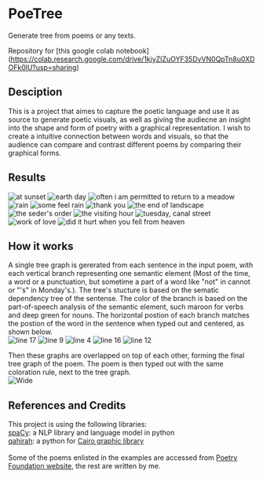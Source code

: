 # PoeTree

Generate tree from poems or any texts.

Repository for [this google colab notebook]
(https://colab.research.google.com/drive/1kiyZIZuOYF35DyVN0QpTn8u0XDOFk0lU?usp=sharing)

## Desciption
This is a project that aimes to capture the poetic language and use it as source to generate poetic visuals, as well as giving the audiecne an insight into the shape and form of poetry with a graphical representation. I wish to create a intuitive connection between words and visuals, so that the audience can compare and contrast different poems by comparing their graphical forms.
<br/>

## Results
![at sunset](https://user-images.githubusercontent.com/73414720/166861264-f7b9fc44-fae8-4e7e-b7a1-b1646f59d03d.png)
![earth day](https://user-images.githubusercontent.com/73414720/166861273-a25db418-db58-4eed-be6b-0d94d793fdba.png)
![often i am permitted to return to a meadow](https://user-images.githubusercontent.com/73414720/166861280-0a188a67-dfe9-49a2-9d8d-642eeccdc264.png)
![rain](https://user-images.githubusercontent.com/73414720/166861283-31215ae9-f580-4da8-8968-82e095482f43.png)
![some feel rain](https://user-images.githubusercontent.com/73414720/166861289-0a650c33-721a-47d2-abad-b19deb34cb67.png)
![thank you](https://user-images.githubusercontent.com/73414720/166861295-6991f398-5c16-4944-8089-0b773d1d0555.png)
![the end of landscape](https://user-images.githubusercontent.com/73414720/166861300-d72ab2a5-dcb5-4a13-a49a-2bef1dcd5027.png)
![the seder's order](https://user-images.githubusercontent.com/73414720/166861313-58a58ee7-b652-4cfd-ab94-4f22e535adc0.png)
![the visiting hour](https://user-images.githubusercontent.com/73414720/166861318-b20f8142-2cd0-4cb5-ad59-8a8cbdd09200.png)
![tuesday, canal street](https://user-images.githubusercontent.com/73414720/166861327-1e0c3814-6922-4c77-8071-defef08828fe.png)
![work of love](https://user-images.githubusercontent.com/73414720/166861329-f35e5e6b-83a6-4ac3-af3d-2b2b04790445.png)
![did it hurt when you fell from heaven](https://user-images.githubusercontent.com/73414720/166861336-5755df5c-1a1a-4047-869c-3c75bc42cf38.png)
<br/>

## How it works
A single tree graph is gererated from each sentence in the input poem, with each vertical branch representing one semantic element (Most of the time, a word or a punctuation, but sometime a part of a word like "not" in cannot or "'s" in Monday's.). The tree's stucture is based on the sematic dependency tree of the sentense.  The color of the branch is based on the part-of-speech analysis of the semantic element, such maroon for verbs and deep green for nouns. The horizontal postion of each branch matches the postion of the word in the sentence when typed out and centered, as shown below.<br/>
![line 17](https://user-images.githubusercontent.com/73414720/166862078-50671d55-4004-40ab-9f86-39cbd9e4c984.png)
![line 9](https://user-images.githubusercontent.com/73414720/166862087-93e21af9-cb4b-4876-9ff8-46bd212cc02e.png)
![line 4](https://user-images.githubusercontent.com/73414720/166862102-692e81a3-777d-4f77-9cc6-8b82305fa195.png)
![line 16](https://user-images.githubusercontent.com/73414720/166862136-1a33abd4-acea-45be-b5de-4417716bcb58.png)
![line 12](https://user-images.githubusercontent.com/73414720/166862361-1f766717-8b22-4068-84dd-20de647b8b26.png)

Then these graphs are overlapped on top of each other, forming the final tree graph of the poem.
The poem is then typed out with the same coloration rule, next to the tree graph.<br/>
![Wide](https://user-images.githubusercontent.com/73414720/166862280-6f415a7b-5113-4245-b3a7-3ce117b7c3b4.png)
<br/>
## References and Credits
This project is using the following libraries:<br/>
[spaCy](https://spacy.io/): a NLP library and language model in python<br/>
[qahirah](https://github.com/ldo/qahirah): a python for [Cairo graphic library](https://www.cairographics.org/)<br/><br/>
Some of the poems enlisted in the examples are accessed from [Poetry Foundation website](https://www.poetryfoundation.org/), the rest are written by me.<br/>

